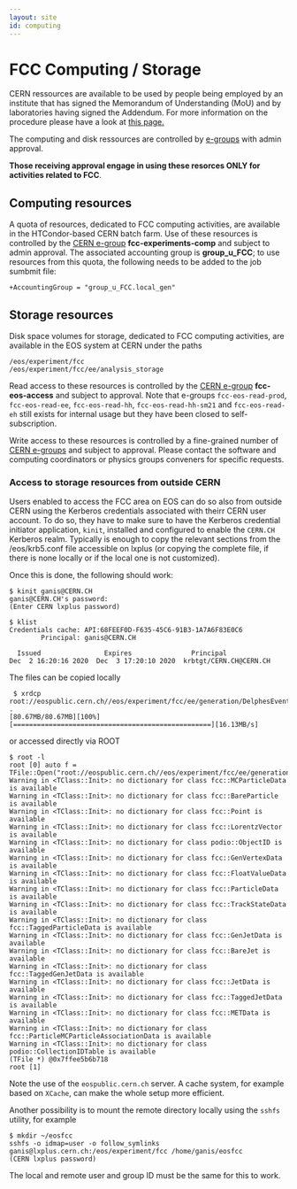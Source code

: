 ```yaml
---
layout: site
id: computing
---
```


FCC Computing / Storage
================================================
CERN ressources are available to be used by people being employed by an institute that has signed the Memorandum of Understanding (MoU) and by laboratories having signed the Addendum. For more information on the procedure please have a look at <a href="https://fcc-ped.web.cern.ch/content/official-documents"> this page. </a> 

The computing and disk ressources are controlled by <a href="https://e-groups.cern.ch/e-groups/EgroupsSearchForm.do">e-groups</a> with admin approval.

**Those receiving approval engage in using these resorces ONLY for activities related to FCC**. 

## Computing resources

A quota of resources, dedicated to FCC computing activities, are available in the HTCondor-based CERN batch farm.
Use of these resources is controlled by the <a href="https://e-groups.cern.ch/e-groups/EgroupsSearchForm.do">CERN e-group</a>
**fcc-experiments-comp** and subject to admin approval.
The associated accounting group is **group_u_FCC**; to use resources from this quota, the following needs to be
added to the job sumbmit file:
```
+AccountingGroup = "group_u_FCC.local_gen"
```
## Storage resources

Disk space volumes for storage, dedicated to FCC computing activities, are available in the EOS system at CERN under the paths
```
/eos/experiment/fcc
/eos/experiment/fcc/ee/analysis_storage
```
Read access to these resources is controlled by the <a href="https://e-groups.cern.ch/e-groups/EgroupsSearchForm.do">CERN e-group</a>
**fcc-eos-access** and subject to approval. Note that e-groups `fcc-eos-read-prod`, `fcc-eos-read-ee`, `fcc-eos-read-hh`, `fcc-eos-read-hh-sm21`
and `fcc-eos-read-eh` still exists for internal usage but they have been closed to self-subscription.

Write access to these resources is controlled by a fine-grained number of <a href="https://e-groups.cern.ch/e-groups/EgroupsSearchForm.do">CERN e-groups</a> and
subject to approval. Please contact the software and computing coordinators or physics groups conveners for specific requests. 

### Access to storage resources from outside CERN

Users enabled to access the FCC area on EOS can do so also from outside CERN using the Kerberos credentials associated with theirr
CERN user account. To do so, they have to make sure to have the Kerberos credential initiator application, `kinit`, installed
and configured to enable the `CERN.CH` Kerberos realm. Typically is enough to copy the relevant sections from the /eos/krb5.conf
file accessible on lxplus (or copying the complete file, if there is none locally or if the local one is not customized).

Once this is done, the following should work:
```
$ kinit ganis@CERN.CH
ganis@CERN.CH's password:
(Enter CERN lxplus password)

$ klist
Credentials cache: API:68FEEF0D-F635-45C6-91B3-1A7A6F83E0C6
        Principal: ganis@CERN.CH

  Issued                Expires               Principal
Dec  2 16:20:16 2020  Dec  3 17:20:10 2020  krbtgt/CERN.CH@CERN.CH
```
The files can be copied locally
```
 $ xrdcp root://eospublic.cern.ch//eos/experiment/fcc/ee/generation/DelphesEvents/fcc_v02/p8_ee_ZH_ecm240/events_199832436.root .
[80.67MB/80.67MB][100%][==================================================][16.13MB/s]
```
or accessed directly via ROOT
```
$ root -l
root [0] auto f = TFile::Open("root://eospublic.cern.ch//eos/experiment/fcc/ee/generation/DelphesEvents/fcc_v02/p8_ee_ZH_ecm240/events_199832436.root")
Warning in <TClass::Init>: no dictionary for class fcc::MCParticleData is available
Warning in <TClass::Init>: no dictionary for class fcc::BareParticle is available
Warning in <TClass::Init>: no dictionary for class fcc::Point is available
Warning in <TClass::Init>: no dictionary for class fcc::LorentzVector is available
Warning in <TClass::Init>: no dictionary for class podio::ObjectID is available
Warning in <TClass::Init>: no dictionary for class fcc::GenVertexData is available
Warning in <TClass::Init>: no dictionary for class fcc::FloatValueData is available
Warning in <TClass::Init>: no dictionary for class fcc::ParticleData is available
Warning in <TClass::Init>: no dictionary for class fcc::TrackStateData is available
Warning in <TClass::Init>: no dictionary for class fcc::TaggedParticleData is available
Warning in <TClass::Init>: no dictionary for class fcc::GenJetData is available
Warning in <TClass::Init>: no dictionary for class fcc::BareJet is available
Warning in <TClass::Init>: no dictionary for class fcc::TaggedGenJetData is available
Warning in <TClass::Init>: no dictionary for class fcc::JetData is available
Warning in <TClass::Init>: no dictionary for class fcc::TaggedJetData is available
Warning in <TClass::Init>: no dictionary for class fcc::METData is available
Warning in <TClass::Init>: no dictionary for class fcc::ParticleMCParticleAssociationData is available
Warning in <TClass::Init>: no dictionary for class podio::CollectionIDTable is available
(TFile *) @0x7ffee5b6b718
root [1]
```

Note the use of the `eospublic.cern.ch` server.
A cache system, for example based on `XCache`, can make the whole setup more efficient.

Another possibility is to mount the remote directory locally using the `sshfs` utility, for example
```
$ mkdir ~/eosfcc
sshfs -o idmap=user -o follow_symlinks ganis@lxplus.cern.ch:/eos/experiment/fcc /home/ganis/eosfcc
(CERN lxplus password)
```
The local and remote user and group ID must be the same for this to work.



